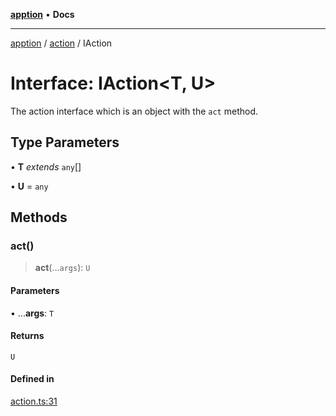 [**apption**](../../README.md) • **Docs**

***

[apption](../../modules.md) / [action](../README.md) / IAction

# Interface: IAction\<T, U\>

The action interface which is an object with the `act` method.

## Type Parameters

• **T** *extends* `any`[]

• **U** = `any`

## Methods

### act()

> **act**(...`args`): `U`

#### Parameters

• ...**args**: `T`

#### Returns

`U`

#### Defined in

[action.ts:31](https://github.com/mksunny1/apption/blob/7303acd5ad264aa235c8c110ccb0c2efbc2d008c/src/action.ts#L31)
